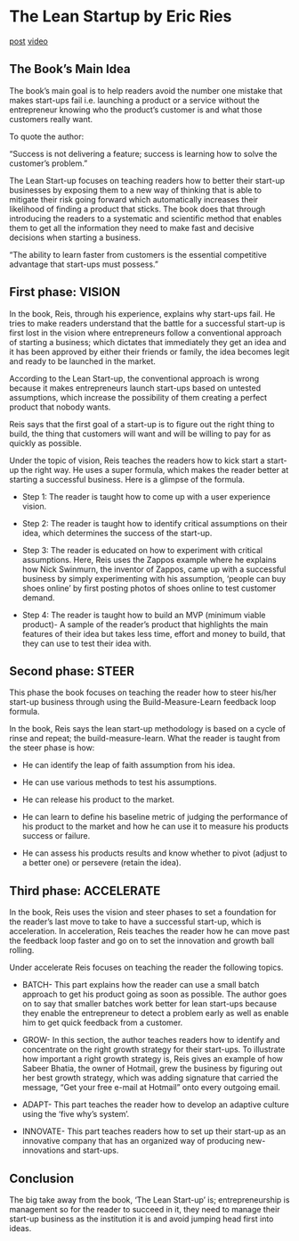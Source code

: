 # The Lean Startup by Eric Ries

[post](https://www.reddit.com/r/Entrepreneur/comments/b62bqq/the_lean_startup_by_eric_ries_animated_summary/)
[video](https://www.youtube.com/watch?v=j6QPZp--lJE)


## The Book’s Main Idea

The book’s main goal is to help readers avoid the number one mistake that makes start-ups fail i.e. launching a product or a service without the entrepreneur knowing who the product’s customer is and what those customers really want.

To quote the author:

“Success is not delivering a feature; success is learning how to solve the customer’s problem.”

The Lean Start-up focuses on teaching readers how to better their start-up businesses by exposing them to a new way of thinking that is able to mitigate their risk going forward which automatically increases their likelihood of finding a product that sticks. The book does that through introducing the readers to a systematic and scientific method that enables them to get all the information they need to make fast and decisive decisions when starting a business.

“The ability to learn faster from customers is the essential competitive advantage that start-ups must possess.”


## First phase: VISION

In the book, Reis, through his experience, explains why start-ups fail. He tries to make readers understand that the battle for a successful start-up is first lost in the vision where entrepreneurs follow a conventional approach of starting a business; which dictates that immediately they get an idea and it has been approved by either their friends or family, the idea becomes legit and ready to be launched in the market.

According to the Lean Start-up, the conventional approach is wrong because it makes entrepreneurs launch start-ups based on untested assumptions, which increase the possibility of them creating a perfect product that nobody wants.

Reis says that the first goal of a start-up is to figure out the right thing to build, the thing that customers will want and will be willing to pay for as quickly as possible.

Under the topic of vision, Reis teaches the readers how to kick start a start-up the right way. He uses a super formula, which makes the reader better at starting a successful business. Here is a glimpse of the formula.

* Step 1: The reader is taught how to come up with a user experience vision.

* Step 2: The reader is taught how to identify critical assumptions on their idea, which determines the success of the start-up.

* Step 3: The reader is educated on how to experiment with critical assumptions. Here, Reis uses the Zappos example where he explains how Nick Swinmurn, the inventor of Zappos, came up with a successful business by simply experimenting with his assumption, ‘people can buy shoes online’ by first posting photos of shoes online to test customer demand.

* Step 4: The reader is taught how to build an MVP (minimum viable product)- A sample of the reader’s product that highlights the main features of their idea but takes less time, effort and money to build, that they can use to test their idea with.


## Second phase: STEER

This phase the book focuses on teaching the reader how to steer his/her start-up business through using the Build-Measure-Learn feedback loop formula.

In the book, Reis says the lean start-up methodology is based on a cycle of rinse and repeat; the build-measure-learn. What the reader is taught from the steer phase is how:

  * He can identify the leap of faith assumption from his idea.

  * He can use various methods to test his assumptions.

  * He can release his product to the market.

  * He can learn to define his baseline metric of judging the performance of his product to the market and how he can use it to measure his products success or failure.

  * He can assess his products results and know whether to pivot (adjust to a better one) or persevere (retain the idea).


## Third phase: ACCELERATE

In the book, Reis uses the vision and steer phases to set a foundation for the reader’s last move to take to have a successful start-up, which is acceleration. In acceleration, Reis teaches the reader how he can move past the feedback loop faster and go on to set the innovation and growth ball rolling.

Under accelerate Reis focuses on teaching the reader the following topics.

  * BATCH- This part explains how the reader can use a small batch approach to get his product going as soon as possible. The author goes on to say that smaller batches work better for lean start-ups because they enable the entrepreneur to detect a problem early as well as enable him to get quick feedback from a customer.

  * GROW- In this section, the author teaches readers how to identify and concentrate on the right growth strategy for their start-ups. To illustrate how important a right growth strategy is, Reis gives an example of how Sabeer Bhatia, the owner of Hotmail, grew the business by figuring out her best growth strategy, which was adding signature that carried the message, “Get your free e-mail at Hotmail” onto every outgoing email.

  * ADAPT- This part teaches the reader how to develop an adaptive culture using the ‘five why’s system’.

  * INNOVATE- This part teaches readers how to set up their start-up as an innovative company that has an organized way of producing new-innovations and start-ups.


## Conclusion

The big take away from the book, ‘The Lean Start-up’ is; entrepreneurship is management so for the reader to succeed in it, they need to manage their start-up business as the institution it is and avoid jumping head first into ideas.



